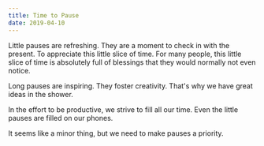 ```yaml
---
title: Time to Pause
date: 2019-04-10
---
```


Little pauses are refreshing. They are a moment to check in with the present. To appreciate this little slice of time. For many people, this little slice of time is absolutely full of blessings that they would normally not even notice.

Long pauses are inspiring. They foster creativity. That's why we have great ideas in the shower.

In the effort to be productive, we strive to fill all our time. Even the little pauses are filled on our phones.

It seems like a minor thing, but we need to make pauses a priority.
